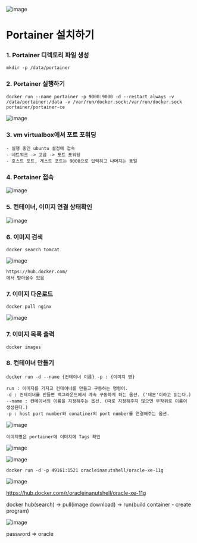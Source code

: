 ![image](https://github.com/welcomeglory/Docker/assets/153584777/c64cc9a3-00a1-44a8-8405-54aaf5f1bf45)<h1> Portainer 설치하기</h1>

<h3> 1. Portainer 디렉토리 파일 생성 </h3>

    mkdir -p /data/portainer

<h3> 2. Portainer 실행하기 </h3>

    docker run --name portainer -p 9000:9000 -d --restart always -v /data/portainer:/data -v /var/run/docker.sock:/var/run/docker.sock portainer/portainer-ce

![image](https://github.com/welcomeglory/Docker/assets/153584777/bafc8a73-9eea-4c5e-a1f0-80d33c161b5b)

<h3> 3. vm virtualbox에서 포트 포워딩 </h3>

    - 실행 중인 ubuntu 설정에 접속
    - 네트워크 -> 고급 -> 포트 포워딩
    - 호스트 포트, 게스트 포트는 9000으로 입력하고 나머지는 동일

<h3> 4. Portainer 접속 </h3>

![image](https://github.com/welcomeglory/Docker/assets/153584777/43211f7b-ba9f-4022-86dd-532b851ee5a3)

<h3> 5. 컨테이너, 이미지 연결 상태확인 </h3>

![image](https://github.com/welcomeglory/Docker/assets/153584777/29f23acd-c9b3-4158-bc15-e18c8c7039c1)

<h3> 6. 이미지 검색 </h3>

    docker search tomcat

![image](https://github.com/welcomeglory/Docker/assets/153584777/9c7c4da9-0a6c-4fde-a0e2-45d2b103e9d5)

    https://hub.docker.com/
    에서 받아올수 있음

<h3> 7. 이미지 다운로드 </h3>

    docker pull nginx

![image](https://github.com/welcomeglory/Docker/assets/153584777/66f0b049-7884-4bb8-a92c-992f8d1471c5)
    
<h3> 7. 이미지 목록 출력 </h3>

    docker images

<h3> 8. 컨테이너 만들기 </h3>

    docker run -d --name {컨테이너 이름} -p : {이미지 명}

    run : 이미지를 가지고 컨테이너를 만들고 구동하는 명령어.
    -d : 컨테이너를 만들면 백그라운드에서 계속 구동하게 하는 옵션. ('데몬'이라고 읽는다.)
    --name : 컨테이너의 이름을 지정해주는 옵션. (따로 지정해주지 않으면 무작위로 이름이 생성된다.)
    -p : host port number와 conatiner의 port number를 연결해주는 옵션.

![image](https://github.com/welcomeglory/Docker/assets/153584777/0632f7f9-75b5-40a4-97f7-7688891b9f41)

    이미지명은 portainer에 이미지에 Tags 확인

 ![image](https://github.com/welcomeglory/Docker/assets/153584777/2aceb144-10c9-43a5-94af-ae71a31a38a2)


 ![image](https://github.com/welcomeglory/Docker/assets/153584777/8a5bac1f-3ba4-4980-a89b-8b43dc520b21)


    docker run -d -p 49161:1521 oracleinanutshell/oracle-xe-11g
![image](https://github.com/welcomeglory/Docker/assets/153584777/c05dc4df-c82a-4e11-9fb7-75df36ff7684)

https://hub.docker.com/r/oracleinanutshell/oracle-xe-11g

docker hub(search) -> pull(image download) -> run(build container - create program) 

![image](https://github.com/welcomeglory/Docker/assets/153584777/e23ec8d1-f2ab-4ba1-b2c8-8618a7730f7c)




    
password => oracle



    


    
